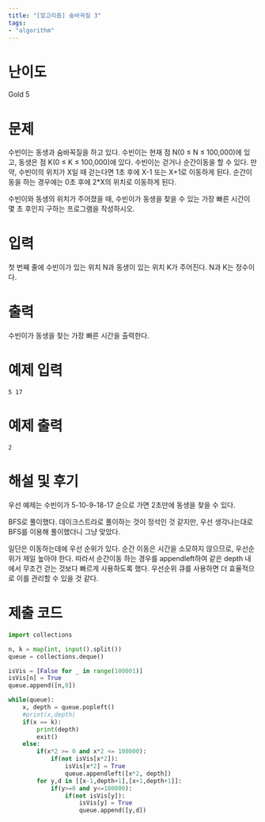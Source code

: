 ```yaml
---
title: "[알고리즘] 숨바꼭질 3"
tags:
- "algorithm"
---
```


# 난이도
Gold 5

# 문제
수빈이는 동생과 숨바꼭질을 하고 있다. 수빈이는 현재 점 N(0 ≤ N ≤ 100,000)에 있고, 동생은 점 K(0 ≤ K ≤ 100,000)에 있다. 수빈이는 걷거나 순간이동을 할 수 있다. 만약, 수빈이의 위치가 X일 때 걷는다면 1초 후에 X-1 또는 X+1로 이동하게 된다. 순간이동을 하는 경우에는 0초 후에 2*X의 위치로 이동하게 된다.

수빈이와 동생의 위치가 주어졌을 때, 수빈이가 동생을 찾을 수 있는 가장 빠른 시간이 몇 초 후인지 구하는 프로그램을 작성하시오.

# 입력
첫 번째 줄에 수빈이가 있는 위치 N과 동생이 있는 위치 K가 주어진다. N과 K는 정수이다.

# 출력
수빈이가 동생을 찾는 가장 빠른 시간을 출력한다.

# 예제 입력
```
5 17
```

# 예제 출력
```
2
```
# 해설 및 후기
우선 예제는 수빈이가 5-10-9-18-17 순으로 가면 2초만에 동생을 찾을 수 있다.

BFS로 풀이했다. 데이크스트라로 풀이하는 것이 정석인 것 같지만, 우선 생각나는대로 BFS를 이용해 풀이했더니 그냥 맞았다.

일단은 이동하는데에 우선 순위가 있다. 순간 이동은 시간을 소모하지 않으므로, 우선순위가 제일 높아야 한다. 따라서 순간이동 하는 경우를 appendleft하여 같은 depth 내에서 무조건 걷는 것보다 빠르게 사용하도록 했다. 우선순위 큐를 사용하면 더 효율적으로 이를 관리할 수 있을 것 같다.

# 제출 코드
```py
import collections

n, k = map(int, input().split())
queue = collections.deque()

isVis = [False for _ in range(100001)]
isVis[n] = True
queue.append([n,0])

while(queue):
    x, depth = queue.popleft()
    #print(x,depth)
    if(x == k):
        print(depth)
        exit()
    else:
        if(x*2 >= 0 and x*2 <= 100000):
            if(not isVis[x*2]):
                isVis[x*2] = True
                queue.appendleft([x*2, depth])
        for y,d in [[x-1,depth+1],[x+1,depth+1]]:
            if(y>=0 and y<=100000):
                if(not isVis[y]):
                    isVis[y] = True
                    queue.append([y,d])
```